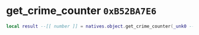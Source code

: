 # get_crime_counter `0xB52BA7E6`

```lua
local result --[[ number ]] = natives.object.get_crime_counter(_unk0 --[[ number ]])
```